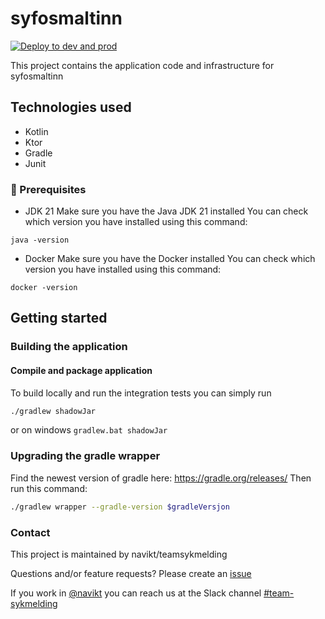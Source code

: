 # syfosmaltinn
[![Deploy to dev and prod](https://github.com/navikt/syfosmaltinn/actions/workflows/deploy.yml/badge.svg)](https://github.com/navikt/syfosmaltinn/actions/workflows/deploy.yml)

This project contains the application code and infrastructure for syfosmaltinn

## Technologies used
* Kotlin
* Ktor
* Gradle
* Junit

### :scroll: Prerequisites
* JDK 21
  Make sure you have the Java JDK 21 installed
  You can check which version you have installed using this command:
``` shell
java -version
```

* Docker
  Make sure you have the Docker installed
  You can check which version you have installed using this command:
``` shell
docker -version
```

## Getting started
### Building the application
#### Compile and package application
To build locally and run the integration tests you can simply run
``` bash
./gradlew shadowJar
``` 
or  on windows 
`gradlew.bat shadowJar`

### Upgrading the gradle wrapper

Find the newest version of gradle here: https://gradle.org/releases/ Then run this command:

``` bash
./gradlew wrapper --gradle-version $gradleVersjon
```

### Contact

This project is maintained by navikt/teamsykmelding

Questions and/or feature requests? Please create an [issue](https://github.com/navikt/syfosmaltinn/issues)

If you work in [@navikt](https://github.com/navikt) you can reach us at the Slack
channel [#team-sykmelding](https://nav-it.slack.com/archives/CMA3XV997)
